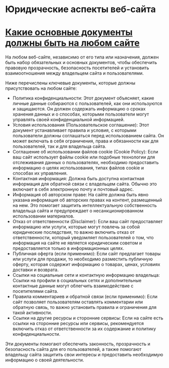 # Юридические аспекты веб-сайта

# [Какие основные документы должны быть на любом сайте](https://codelab.pro/kakie-osnovnye-dokumenty-dolzhny-byt-na-lyubom-sajte/)

На любом веб-сайте, независимо от его типа или назначения, должен быть набор обязательных и основных документов, чтобы обеспечить правовую прозрачность, безопасность посетителей и установить взаимоотношения между владельцем сайта и пользователями.



Ниже перечислены ключевые документы, которые должны присутствовать на любом сайте:

- Политика конфиденциальности: Этот документ объясняет, какие личные данные собираются с пользователей, как они используются и защищаются. Он должен содержать информацию о сроках хранения данных и о способах, которыми пользователи могут управлять своей конфиденциальной информацией.
- Условия использования (Пользовательское соглашение): Этот документ устанавливает правила и условия, с которыми пользователи должны соглашаться перед использованием сайта. Он может включать в себя ограничения, права и обязанности как для пользователей, так и для владельца сайта.
- Соглашение об использовании файлов cookie (Cookie Policy): Если ваш сайт использует файлы cookie или подобные технологии для отслеживания данных о пользователях, необходимо предоставить информацию о целях использования, типах файлов cookie и способах их управления.
- Контактная информация: Должна быть доступна контактная информация для обратной связи с владельцем сайта. Обычно это включает в себя электронную почту и почтовый адрес.
- Информация об авторском праве: На сайте должна быть явно указана информация об авторских правах на контент, размещенный на нем. Это помогает защитить интеллектуальную собственность владельца сайта и предупреждает о несанкционированном использовании материалов.
- Отказ от ответственности (Disclaimer): Если ваш сайт предоставляет информацию или услуги, которые могут повлечь за собой юридические последствия, то важно включить отказ от ответственности, который уведомляет пользователей о том, что информация на сайте не является юридическим советом и предоставляется только в информационных целях.
- Публичная оферта (если применимо): Если сайт предлагает товары или услуги для продажи, то необходимо разместить публичную оферту, которая содержит информацию о товарах, ценах, условиях доставки и возврата.
- Ссылки на социальные сети и контактную информацию владельца: Ссылки на профили в социальных сетях и дополнительные контактные данные могут облегчить взаимодействие с посетителями сайта.
- Правила комментариев и обратной связи (если применимо): Если сайт позволяет пользователям оставлять комментарии или обратную связь, то важно установить правила и ограничения для такой активности.
- Ссылки на другие ресурсы и сторонние сервисы: Если на сайте есть ссылки на сторонние ресурсы или сервисы, рекомендуется включить отказ от ответственности за их содержание и политику конфиденциальности.

Эти документы помогают обеспечить законность, прозрачность и безопасность сайта для его пользователей, а также помогают владельцу сайта защитить свои интересы и предоставить необходимую информацию о своей деятельности.
